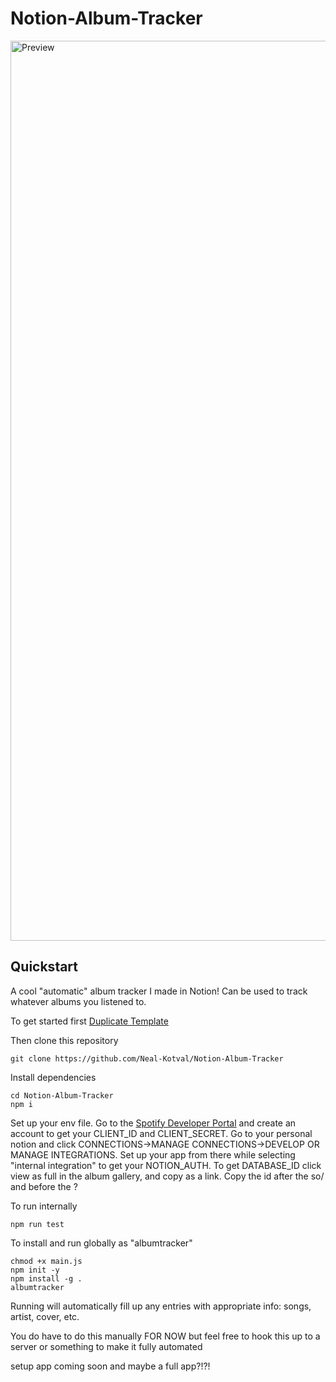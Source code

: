 # Notion-Album-Tracker

<img width="1440" alt="Preview" src="https://github.com/user-attachments/assets/5904de2c-00b5-437a-861a-e25486eb2cb2">

## Quickstart

A cool "automatic" album tracker I made in Notion! Can be used to track whatever albums you listened to.

To get started first [Duplicate Template](https://chemical-cord-2eb.notion.site/Album-Tracker-133d47abe9a580238e66c22acc8d2c6b)

Then clone this repository

```
git clone https://github.com/Neal-Kotval/Notion-Album-Tracker
```

Install dependencies

```
cd Notion-Album-Tracker
npm i
```

Set up your env file. Go to the [Spotify Developer Portal](https://developer.spotify.com/) and create an account to get your CLIENT_ID and CLIENT_SECRET. Go to your personal notion and click CONNECTIONS->MANAGE CONNECTIONS->DEVELOP OR MANAGE INTEGRATIONS. Set up your app from there while selecting "internal integration" to get your NOTION_AUTH. To get DATABASE_ID click view as full in the album gallery, and copy as a link. Copy the id after the so/ and before the ?

To run internally

```
npm run test
```

To install and run globally as "albumtracker"

```
chmod +x main.js
npm init -y
npm install -g .
albumtracker
```

Running will automatically fill up any entries with appropriate info: songs, artist, cover, etc.

You do have to do this manually FOR NOW but feel free to hook this up to a server or something to make it fully automated

setup app coming soon and maybe a full app?!?!

